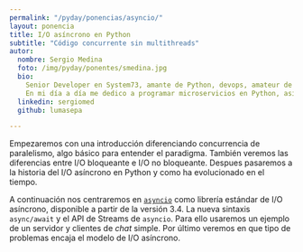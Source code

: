 ```yaml
---
permalink: "/pyday/ponencias/asyncio/"
layout: ponencia
title: I/O asíncrono en Python
subtitle: "Código concurrente sin multithreads"
autor:
  nombre: Sergio Medina
  foto: /img/pyday/ponentes/smedina.jpg
  bio:
    Senior Developer en System73, amante de Python, devops, amateur de la seguridad informática y curioso por naturaleza. Me considero a mi mismo aprendiz de todo, maestro de nada. Así mismo soy un gran amante del software libre y de sus respectivas comunidades. Generalmente me opongo a trabajar con herramientas de software propietario excepto por el PyCharm, el cual es el que programa por mi.  
    En mi día a día me dedico a programar microservicios en Python, así como diseñar infraestructuras distribuidas. Esto cambia al llegar a casa, donde le suelo dar a todo tipo de tecnologías, desde embebidos y lenguajes compilados, pasando por sistemas de alto rendimento o altamente paralelos, hasta seguridad ofensiva, networking y protocolos. Últimamente centro mi interés por Rust, e incluso algunas veces me convierto en pecador y le doy al js.
  linkedin: sergiomed
  github: lumasepa

---
```


Empezaremos con una introducción diferenciando concurrencia de paralelismo,
algo básico para entender el paradigma. También veremos las diferencias entre
I/O bloqueante e I/O no bloqueante. Despues pasaremos a la historia del I/O
asíncrono en Python y como ha evolucionado en el tiempo.

A continuación nos centraremos en
[`asyncio`](https://docs.python.org/3/library/asyncio.html#module-asyncio) como
librería estándar de I/O asíncrono, disponible a partir de la versión 3.4. La
nueva sintaxis `async/await` y el API de Streams de `asyncio`. Para ello
usaremos un ejemplo de un servidor y clientes de *chat* simple. Por último
veremos en que tipo de problemas encaja el modelo de I/O asíncrono.
